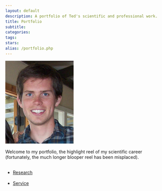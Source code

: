 ```yaml
---
layout: default
description: A portfolio of Ted's scientific and professional work.
title: Portfolio
subtitle:
categories:
tags:
stars:
alias: /portfolio.php
---
```

<img id="tedshot" src="/img/tedshot.jpg" height="260" width="215" alt="tedshot" />

<p>Welcome to my portfolio, the highlight reel of my scientific career (fortunately, the much longer blooper reel has been misplaced).</p>


<ul>
<br />
<li><a href="research.php">Research</a></li>
<br />
<li><a href="service.php">Service</a></li>
<br />
</ul>




<?php include 'footer.php'; ?>